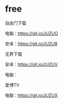 # free

自由门下载

电脑：https://git.io/JUZUO

安卓：https://git.io/JUZU8

无界下载

安卓：https://git.io/JUZUV

电脑：

爱博TV

电脑：https://git.io/JUZUX
